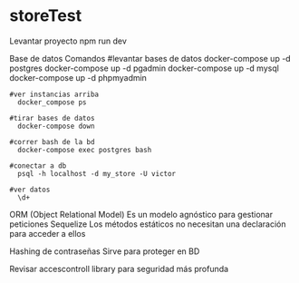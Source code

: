 # storeTest

Levantar proyecto
  npm run dev


Base de datos
  Comandos
    #levantar bases de datos
      docker-compose up -d postgres
      docker-compose up -d pgadmin
      docker-compose up -d mysql
      docker-compose up -d phpmyadmin

    #ver instancias arriba
      docker_compose ps
      
    #tirar bases de datos
      docker-compose down
      
    #correr bash de la bd
      docker-compose exec postgres bash
      
    #conectar a db
      psql -h localhost -d my_store -U victor
      
    #ver datos
      \d+

ORM (Object Relational Model)
  Es un modelo agnóstico para gestionar peticiones
  Sequelize
  Los métodos estáticos no necesitan una declaración para acceder a ellos

Hashing de contraseñas
  Sirve para proteger en BD

Revisar accescontroll library para seguridad más profunda

